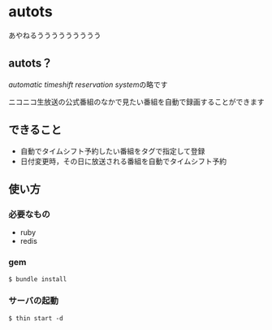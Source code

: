 # autots
あやねるううううううううう

## autots？

*automatic timeshift reservation system*の略です

ニコニコ生放送の公式番組のなかで見たい番組を自動で録画することができます

## できること

- 自動でタイムシフト予約したい番組をタグで指定して登録
- 日付変更時，その日に放送される番組を自動でタイムシフト予約

## 使い方

### 必要なもの

- ruby
- redis

### gem

```
$ bundle install
```

### サーバの起動

```
$ thin start -d
```
